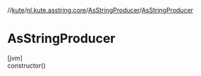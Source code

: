 //[kute](../../../index.md)/[nl.kute.asstring.core](../index.md)/[AsStringProducer](index.md)/[AsStringProducer](-as-string-producer.md)

# AsStringProducer

[jvm]\
constructor()
